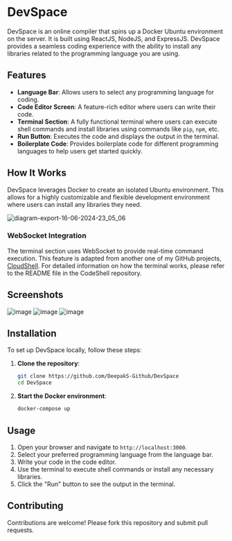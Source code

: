 # DevSpace

DevSpace is an online compiler that spins up a Docker Ubuntu environment on the server. It is built using ReactJS, NodeJS, and ExpressJS. DevSpace provides a seamless coding experience with the ability to install any libraries related to the programming language you are using. 

## Features

- **Language Bar**: Allows users to select any programming language for coding.
- **Code Editor Screen**: A feature-rich editor where users can write their code.
- **Terminal Section**: A fully functional terminal where users can execute shell commands and install libraries using commands like `pip`, `npm`, etc.
- **Run Button**: Executes the code and displays the output in the terminal.
- **Boilerplate Code**: Provides boilerplate code for different programming languages to help users get started quickly.

## How It Works

DevSpace leverages Docker to create an isolated Ubuntu environment. This allows for a highly customizable and flexible development environment where users can install any libraries they need.

![diagram-export-16-06-2024-23_05_06](https://github.com/DeepakS-Github/DevSpace/assets/96366840/053b8c2e-e576-45a4-a6cc-19f2d234fb03)

### WebSocket Integration

The terminal section uses WebSocket to provide real-time command execution. This feature is adapted from another one of my GitHub projects, [CloudShell](https://github.com/DeepakS-Github/CloudShell). For detailed information on how the terminal works, please refer to the README file in the CodeShell repository.

## Screenshots

![image](https://github.com/DeepakS-Github/DevSpace/assets/96366840/fbf05b0e-811f-4683-948f-dbd4ba006383)
![image](https://github.com/DeepakS-Github/DevSpace/assets/96366840/20eca3eb-c294-4d03-a7db-8e0e7aa6faf7)
![image](https://github.com/DeepakS-Github/DevSpace/assets/96366840/aa81f4a9-1570-48af-ab84-5c5aed9134af)


## Installation

To set up DevSpace locally, follow these steps:

1. **Clone the repository**:
    ```bash
    git clone https://github.com/DeepakS-Github/DevSpace
    cd DevSpace
    ```

2. **Start the Docker environment**:
    ```bash
    docker-compose up
    ```

## Usage

1. Open your browser and navigate to `http://localhost:3000`.
2. Select your preferred programming language from the language bar.
3. Write your code in the code editor.
4. Use the terminal to execute shell commands or install any necessary libraries.
5. Click the "Run" button to see the output in the terminal.

## Contributing

Contributions are welcome! Please fork this repository and submit pull requests.
